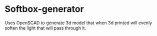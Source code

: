 # Softbox-generator
Uses OpenSCAD to generate 3d model that when 3d printed will evenly soften the light that will pass through it.
